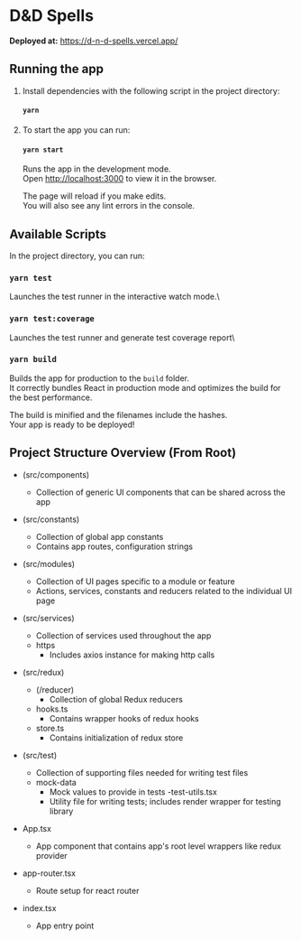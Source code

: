 # D&D Spells

**Deployed at:** https://d-n-d-spells.vercel.app/ 

## Running the app

1. Install dependencies with the following script in the project directory:
    #### `yarn`
    
2. To start the app you can run:
    #### `yarn start`
    Runs the app in the development mode.\
    Open [http://localhost:3000](http://localhost:3000) to view it in the browser.
    
    The page will reload if you make edits.\
    You will also see any lint errors in the console.

## Available Scripts

In the project directory, you can run:

### `yarn test`

Launches the test runner in the interactive watch mode.\

### `yarn test:coverage`

Launches the test runner and generate test coverage report\

### `yarn build`

Builds the app for production to the `build` folder.\
It correctly bundles React in production mode and optimizes the build for the best performance.

The build is minified and the filenames include the hashes.\
Your app is ready to be deployed!


## Project Structure Overview (From Root)

- (src/components)
    -  Collection of generic UI components that can be shared across the app

- (src/constants)
    - Collection of global app constants
    - Contains app routes, configuration strings

- (src/modules)
    - Collection of UI pages specific to a module or feature
    - Actions, services, constants and reducers related to the individual UI page

- (src/services)
    - Collection of services used throughout the app
    - https
        - Includes axios instance for making http calls

- (src/redux)
    - (/reducer)
        - Collection of global Redux reducers
    - hooks.ts
        - Contains wrapper hooks of redux hooks    
    - store.ts
        - Contains initialization of redux store

- (src/test)
    - Collection of supporting files needed for writing test files
    - mock-data
        - Mock values to provide in tests
    -test-utils.tsx
        - Utility file for writing tests; includes render wrapper for testing library

- App.tsx
    - App component that contains app's root level wrappers like redux provider
    
- app-router.tsx
    - Route setup for react router
    
- index.tsx
    - App entry point

